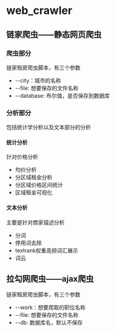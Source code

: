 # web_crawler
## 链家爬虫——静态网页爬虫
### 爬虫部分
链家租房爬虫脚本，有三个参数
* --city：城市的名称
* --file: 想要保存的文件名称
* --database: 布尔值，是否保存到数据库

### 分析部分
包括统计学分析以及文本部分的分析
#### 统计分析
针对价格分析
* 均价分析
* 分区域租金分析
* 分区域价格区间统计
* 区域租金可视化
#### 文本分析
主要是针对商家描述分析
* 分词
* 停用词去除
* textrank权重高频词汇展示
* 词云
## 拉勾网爬虫——ajax爬虫
链家租房爬虫脚本，有三个参数
* --work：想要爬取的职位名称
* --file: 想要保存的文件名称
* --db: 数据库名，默认不保存
